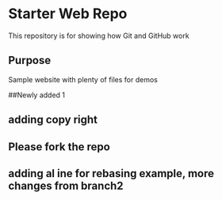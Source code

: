 # Starter Web Repo

This repository is for showing how Git and GitHub work

## Purpose

Sample website with plenty of files for demos

##Newly added 1
## adding copy right
## Please fork the repo 
## adding al ine for rebasing example, more changes from branch2
